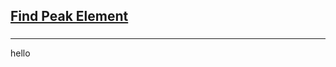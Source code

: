 <h2><a href="https://leetcode.com/problems/find-peak-element/submissions/864893555/">Find Peak Element</a></h2><h3></h3><hr>hello